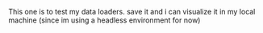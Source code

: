 This one is to test my data loaders. save it and i can visualize it in my local machine (since im using a headless environment for now)
